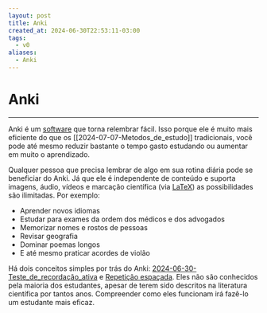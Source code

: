 ```yaml
---
layout: post
title: Anki
created_at: 2024-06-30T22:53:11-03:00
tags:
  - v0
aliases:
  - Anki
---
```

# Anki
---
Anki é um [software](api/2024/07/2024-07-02-Software.md) que torna relembrar fácil. Isso porque ele é muito mais eficiente do que os [[2024-07-07-Metodos_de_estudo]] tradicionais, você pode até mesmo reduzir bastante o tempo gasto estudando ou aumentar em muito o aprendizado.

Qualquer pessoa que precisa lembrar de algo em sua rotina diária pode se beneficiar do Anki. Já que ele é independente de conteúdo e suporta imagens, áudio, vídeos e marcação científica (via [LaTeX](LaTeX)) as possibilidades são ilimitadas. Por exemplo:

- Aprender novos idiomas
- Estudar para exames da ordem dos médicos e dos advogados
- Memorizar nomes e rostos de pessoas
- Revisar geografia
- Dominar poemas longos
- E até mesmo praticar acordes de violão

Há dois conceitos simples por trás do Anki: [2024-06-30-Teste_de_recordação_ativa](api/2024/06/2024-06-30-Teste_de_recordação_ativa.md) e [Repetição espaçada](Repetição%20espaçada.md). Eles não são conhecidos pela maioria dos estudantes, apesar de terem sido descritos na literatura científica por tantos anos. Compreender como eles funcionam irá fazê-lo um estudante mais eficaz.